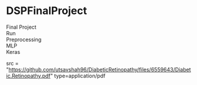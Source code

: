 # DSPFinalProject

Final Project
<br>
Run 
<br>
Preprocessing
<br>
MLP
<br>
Keras
<br>

<embed>src = "https://github.com/utsavshah96/DiabeticRetinopathy/files/6559643/Diabetic.Retinopathy.pdf" type=application/pdf 
</embed>
